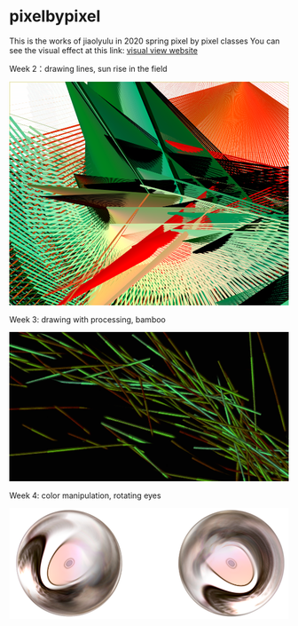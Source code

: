 # pixelbypixel
This is the works of jiaolyulu in 2020 spring pixel by pixel classes
You can see the visual effect at this link: [visual view website](https://jiaolyuluwebsite.netlify.com/course/pixel/)


Week 2：drawing lines, sun rise in the field

![week2](https://github.com/jiaolyulu/pixelbypixel/blob/master/images/2.png)


Week 3: drawing with processing, bamboo

![week3](https://github.com/jiaolyulu/pixelbypixel/blob/master/images/3.png)


Week 4: color manipulation, rotating eyes

![week4](https://github.com/jiaolyulu/pixelbypixel/blob/master/images/4.png)
